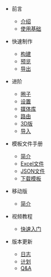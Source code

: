 
* 前言

	* [介绍](/preface)
	* [使用基础](/use-base.md)

* 快速制作

	* [构建](fast-create.md)
	* [预览](/preview.md)
	* [导出](/export.md)

* 进阶

	* [圈子](team.md)
	* [设置](set.md)
	* [媒体库](media.md)
	* [路由](route.md)
	* [3D版](std.md)
	* [导入](import.md)

* 模板文件手册

	* [简介](temp_base.md)
	* [Excel文件](temp_excel.md)
	* [JSON文件](temp_json.md)
	* [下载模板](temp_download.md)
	

* 移动版

	* [简介](m.md)

* 视频教程

    * [快速入门](video.md)

* 版本更新

	* [日志](log.md)
	* [计划](plan.md)
	* [Q&A](qa.md)